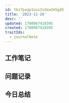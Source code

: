 ```yaml
---
id: tkz7pxqp1oui2sdaa2m5gd5
title: '2023-11-26'
desc: ''
updated: 1700967410395
created: 1700967410395
traitIds:
  - journalNote
---
```

<!--
Based on the journaling method created by Intelligent Change:
- [Intelligent Change: Our Story](https://www.intelligentchange.com/pages/our-story)
- [The Five Minute Journal](https://www.intelligentchange.com/products/the-five-minute-journal)
-->



## **工作笔记**


## **问题记录**


## **今日总结**

